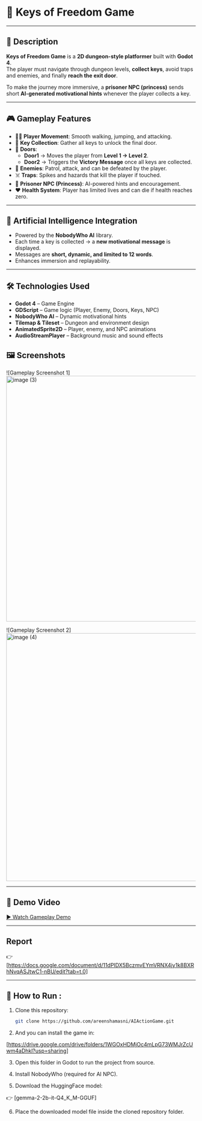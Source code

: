 # 🏰 Keys of Freedom Game


---

## 📖 Description  
**Keys of Freedom Game** is a **2D dungeon-style platformer** built with **Godot 4**.  
The player must navigate through dungeon levels, **collect keys**, avoid traps and enemies, and finally **reach the exit door**.  

To make the journey more immersive, a **prisoner NPC (princess)** sends short **AI-generated motivational hints** whenever the player collects a key.  

---

## 🎮 Gameplay Features  
- 👨‍🦱 **Player Movement**: Smooth walking, jumping, and attacking.  
- 🔑 **Key Collection**: Gather all keys to unlock the final door.  
- 🚪 **Doors**:  
  - **Door1** → Moves the player from **Level 1 → Level 2**.  
  - **Door2** → Triggers the **Victory Message** once all keys are collected.  
- 🧌 **Enemies**: Patrol, attack, and can be defeated by the player.  
- ☠️ **Traps**: Spikes and hazards that kill the player if touched.  
- 👑 **Prisoner NPC (Princess)**: AI-powered hints and encouragement.  
- ❤️ **Health System**: Player has limited lives and can die if health reaches zero.  

---

## 🤖 Artificial Intelligence Integration  
- Powered by the **NobodyWho AI** library.  
- Each time a key is collected → a **new motivational message** is displayed.  
- Messages are **short, dynamic, and limited to 12 words**.  
- Enhances immersion and replayability.  

---

## 🛠️ Technologies Used  
- **Godot 4** – Game Engine  
- **GDScript** – Game logic (Player, Enemy, Doors, Keys, NPC)  
- **NobodyWho AI** – Dynamic motivational hints  
- **Tilemap & Tileset** – Dungeon and environment design  
- **AnimatedSprite2D** – Player, enemy, and NPC animations  
- **AudioStreamPlayer** – Background music and sound effects  



## 🖼️ Screenshots  
![Gameplay Screenshot 1]
<img width="1155" height="654" alt="image (3)" src="https://github.com/user-attachments/assets/70b60eed-7ff2-4cdd-ab67-f72c132cae9e" />

![Gameplay Screenshot 2]   
<img width="1160" height="660" alt="image (4)" src="https://github.com/user-attachments/assets/263cf980-fef5-450b-bcf4-4a81e636b1ea" />

---

## 🎥 Demo Video  
[▶ Watch Gameplay Demo](https://www.loom.com/share/d0f30195e11e4122ac3ef02719870259?sid=ac212d68-6293-45d0-9812-721b2a82baf4) 

---
## Report 
👉 [https://docs.google.com/document/d/11dPIDX5BczmvEYmVRNX4jy1k8BXRhNvqASJtwC1-nBU/edit?tab=t.0]

---
## 🚀 How to Run :

1. Clone this repository:  
   ```bash
   git clone https://github.com/areenshamasni/AIActionGame.git
   ```

   
2. And you can install the game in:
 
[https://drive.google.com/drive/folders/1WGOxHDMjOc4mLpG73WMJrZcUwm4aDhkl?usp=sharing]

3. Open this folder in Godot to run the project from source.


4. Install NobodyWho (required for AI NPC).


5. Download the HuggingFace model:


👉 [gemma-2-2b-it-Q4_K_M-GGUF]

6. Place the downloaded model file inside the cloned repository folder.



